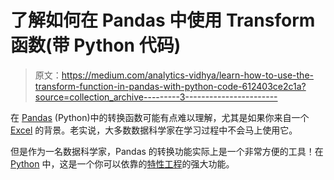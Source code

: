 # 了解如何在 Pandas 中使用 Transform 函数(带 Python 代码)

> 原文：<https://medium.com/analytics-vidhya/learn-how-to-use-the-transform-function-in-pandas-with-python-code-612403ce2c1a?source=collection_archive---------3----------------------->

在 [Pandas](https://courses.analyticsvidhya.com/courses/pandas-for-data-analysis-in-python?utm_source=blog&utm_medium=understanding-transform-function-python) (Python)中的转换函数可能有点难以理解，尤其是如果你来自一个 [Excel](https://courses.analyticsvidhya.com/courses/microsoft-excel-beginners-to-advanced?utm_source=blog&utm_medium=understanding-transform-function-python) 的背景。老实说，大多数数据科学家在学习过程中不会马上使用它。

但是作为一名数据科学家，Pandas 的转换功能实际上是一个非常方便的工具！在 [Python](https://courses.analyticsvidhya.com/courses/introduction-to-data-science?utm_source=blog&utm_medium=understanding-transform-function-python) 中，这是一个你可以依靠的[特性工程](https://www.analyticsvidhya.com/blog/tag/feature-engineering/?utm_source=blog&utm_medium=understanding-transform-function-python)的强大功能。